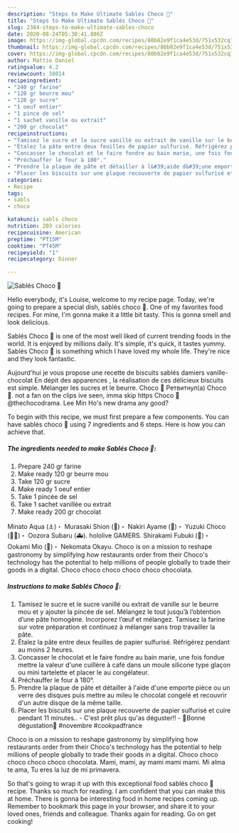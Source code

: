 ```yaml
---
description: "Steps to Make Ultimate Sablés Choco 🍫"
title: "Steps to Make Ultimate Sablés Choco 🍫"
slug: 2384-steps-to-make-ultimate-sables-choco
date: 2020-08-24T05:30:41.886Z
image: https://img-global.cpcdn.com/recipes/80b82e9f1ca4e53d/751x532cq70/sables-choco-🍫-photo-principale-de-la-recette.jpg
thumbnail: https://img-global.cpcdn.com/recipes/80b82e9f1ca4e53d/751x532cq70/sables-choco-🍫-photo-principale-de-la-recette.jpg
cover: https://img-global.cpcdn.com/recipes/80b82e9f1ca4e53d/751x532cq70/sables-choco-🍫-photo-principale-de-la-recette.jpg
author: Mattie Daniel
ratingvalue: 4.2
reviewcount: 38014
recipeingredient:
- "240 gr farine"
- "120 gr beurre mou"
- "120 gr sucre"
- "1 oeuf entier"
- "1 pince de sel"
- "1 sachet vanille ou extrait"
- "200 gr chocolat"
recipeinstructions:
- "Tamisez le sucre et le sucre vanillé ou extrait de vanille sur le beurre mou et y ajouter la pincée de sel. Mélangez le tout jusqu’à l’obtention d’une pâte homogène. Incorporez l’œuf et mélangez. Tamisez la farine sur votre préparation et continuez à mélanger sans trop travailler la pâte."
- "Étalez la pâte entre deux feuilles de papier sulfurisé. Réfrigérez pendant au moins 2 heures."
- "Concasser le chocolat et le faire fondre au bain marie, une fois fondue mettre la valeur d&#39;une cuillère à café dans un moule silicone type glaçon ou mini tartelette et placer le au congélateur."
- "Préchauffer le four à 180°."
- "Prendre la plaque de pâte et détailler à l&#39;aide d&#39;une emporte pièce ou un verre des disques puis mettre au mileu le chocolat congelé et recouvrir d&#39;un autre disque de la même taille."
- "Placer les biscuits sur une plaque recouverte de papier sulfurisé et cuire pendant 11 minutes.. C&#39;est prêt plus qu&#39;as déguster!! 🌸Bonne dégustation🌸 #novembre #cookpadfrance"
categories:
- Recipe
tags:
- sabls
- choco

katakunci: sabls choco 
nutrition: 203 calories
recipecuisine: American
preptime: "PT15M"
cooktime: "PT45M"
recipeyield: "1"
recipecategory: Dinner

---
```



![Sablés Choco 🍫](https://img-global.cpcdn.com/recipes/80b82e9f1ca4e53d/751x532cq70/sables-choco-🍫-photo-principale-de-la-recette.jpg)

Hello everybody, it's Louise, welcome to my recipe page. Today, we're going to prepare a special dish, sablés choco 🍫. One of my favorites food recipes. For mine, I'm gonna make it a little bit tasty. This is gonna smell and look delicious.

Sablés Choco 🍫 is one of the most well liked of current trending foods in the world. It is enjoyed by millions daily. It's simple, it's quick, it tastes yummy. Sablés Choco 🍫 is something which I have loved my whole life. They're nice and they look fantastic.

Aujourd&#39;hui je vous propose une recette de biscuits sablés damiers vanille-chocolat En dépit des apparences , la réalisation de ces délicieux biscuits est simple. Mélanger les sucres et le beurre. Choco 🍫 Ретвитнул(а) Choco 🍫. not a fan on the clips ive seen, imma skip https Choco 🍫 @thechocodrama. Lee Min Ho&#39;s new drama any good?


To begin with this recipe, we must first prepare a few components. You can have sablés choco 🍫 using 7 ingredients and 6 steps. Here is how you can achieve that.

<!--inarticleads1-->

##### The ingredients needed to make Sablés Choco 🍫:

1. Prepare 240 gr farine
1. Make ready 120 gr beurre mou
1. Take 120 gr sucre
1. Make ready 1 oeuf entier
1. Take 1 pincée de sel
1. Take 1 sachet vanillée ou extrait
1. Make ready 200 gr chocolat


Minato Aqua (⚓️)・ Murasaki Shion (🌙)・ Nakiri Ayame (👿)・ Yuzuki Choco (🍫💋)・ Oozora Subaru (🚑). hololive GAMERS. Shirakami Fubuki (🌽)・ Ookami Mio (🌲)・ Nekomata Okayu. Choco is on a mission to reshape gastronomy by simplifying how restaurants order from their Choco&#39;s technology has the potential to help millions of people globally to trade their goods in a digital. Choco choco choco choco choco chocolata. 

<!--inarticleads2-->

##### Instructions to make Sablés Choco 🍫:

1. Tamisez le sucre et le sucre vanillé ou extrait de vanille sur le beurre mou et y ajouter la pincée de sel. Mélangez le tout jusqu’à l’obtention d’une pâte homogène. Incorporez l’œuf et mélangez. Tamisez la farine sur votre préparation et continuez à mélanger sans trop travailler la pâte.
1. Étalez la pâte entre deux feuilles de papier sulfurisé. Réfrigérez pendant au moins 2 heures.
1. Concasser le chocolat et le faire fondre au bain marie, une fois fondue mettre la valeur d&#39;une cuillère à café dans un moule silicone type glaçon ou mini tartelette et placer le au congélateur.
1. Préchauffer le four à 180°.
1. Prendre la plaque de pâte et détailler à l&#39;aide d&#39;une emporte pièce ou un verre des disques puis mettre au mileu le chocolat congelé et recouvrir d&#39;un autre disque de la même taille.
1. Placer les biscuits sur une plaque recouverte de papier sulfurisé et cuire pendant 11 minutes.. - C&#39;est prêt plus qu&#39;as déguster!! - 🌸Bonne dégustation🌸 #novembre #cookpadfrance


Choco is on a mission to reshape gastronomy by simplifying how restaurants order from their Choco&#39;s technology has the potential to help millions of people globally to trade their goods in a digital. Choco choco choco choco choco chocolata. Mami, mami, ay mami mami mami. Mi alma te ama, Tu eres la luz de mi primavera. 

So that's going to wrap it up with this exceptional food sablés choco 🍫 recipe. Thanks so much for reading. I am confident that you can make this at home. There is gonna be interesting food in home recipes coming up. Remember to bookmark this page in your browser, and share it to your loved ones, friends and colleague. Thanks again for reading. Go on get cooking!
